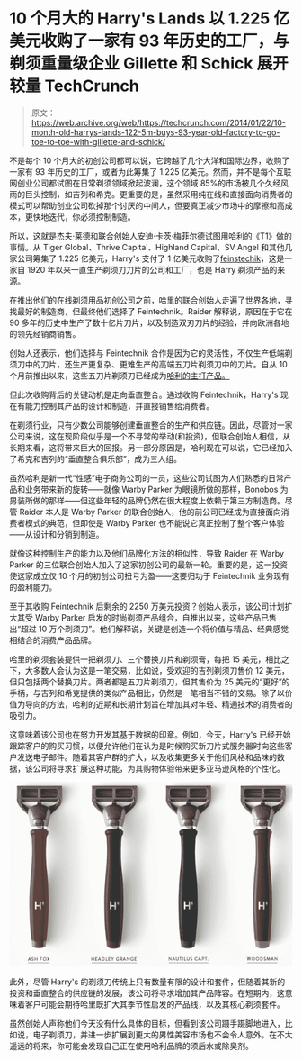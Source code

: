 # 10 个月大的 Harry's Lands 以 1.225 亿美元收购了一家有 93 年历史的工厂，与剃须重量级企业 Gillette 和 Schick 展开较量 TechCrunch

> 原文：<https://web.archive.org/web/https://techcrunch.com/2014/01/22/10-month-old-harrys-lands-122-5m-buys-93-year-old-factory-to-go-toe-to-toe-with-gillette-and-schick/>

不是每个 10 个月大的初创公司都可以说，它跨越了几个大洋和国际边界，收购了一家有 93 年历史的工厂，或者为此筹集了 1.225 亿美元。然而，并不是每个互联网创业公司都试图在日常剃须领域掀起波澜，这个领域 85%的市场被几个久经风雨的巨头控制，如吉列和希克。更重要的是，虽然采用纯在线和直接面向消费者的模式可以帮助创业公司砍掉那个讨厌的中间人，但要真正减少市场中的摩擦和高成本，更快地迭代，你必须控制制造。

所以，这就是杰夫·莱德和联合创始人安迪·卡茨·梅菲尔德试图用哈利的《T1》做的事情。从 Tiger Global、Thrive Capital、Highland Capital、SV Angel 和其他几家公司筹集了 1.225 亿美元，Harry's 支付了 1 亿美元收购了[feinstechik](https://web.archive.org/web/20221209035934/http://www.feintechnik.com/)，这是一家自 1920 年以来一直生产剃须刀刀片的公司和工厂，也是 Harry 剃须产品的来源。

在推出他们的在线剃须用品初创公司之前，哈里的联合创始人走遍了世界各地，寻找最好的制造商，但最终他们选择了 Feintechnik。Raider 解释说，原因在于它在 90 多年的历史中生产了数十亿片刀片，以及制造双刃刀片的经验，并向欧洲各地的领先经销商销售。

创始人还表示，他们选择与 Feintechnik 合作是因为它的灵活性，不仅生产低端剃须刀中的刀片，还生产更复杂、更难生产的高端五刀片剃须刀中的刀片。自从 10 个月前推出以来，这些五刀片剃须刀已经成为[哈利的主打产品。](https://web.archive.org/web/20221209035934/https://beta.techcrunch.com/2013/03/14/warby-parker-co-founder-launches-harrys-bringing-the-startups-buy-one-donate-one-to-shaving/)

但此次收购背后的关键动机是走向垂直整合。通过收购 Feintechnik，Harry's 现在有能力控制其产品的设计和制造，并直接销售给消费者。

在剃须行业，只有少数公司能够创建垂直整合的生产和供应链。因此，尽管对一家公司来说，这在现阶段似乎是一个不寻常的举动(和投资)，但联合创始人相信，从长期来看，这将带来巨大的回报。另一部分原因是，哈利现在可以说，它已经加入了希克和吉列的“垂直整合俱乐部”，成为三人组。

虽然哈利是新一代“性感”电子商务公司的一员，这些公司试图为人们熟悉的日常产品和业务带来新的旋转——就像 Warby Parker 为眼镜所做的那样，Bonobos 为男装所做的那样——但这些年轻的品牌仍然在很大程度上依赖于第三方制造商。尽管 Raider 本人是 Warby Parker 的联合创始人，他的前公司已经成为直接面向消费者模式的典范，但即使是 Warby Parker 也不能说它真正控制了整个客户体验——从设计和分销到制造。

就像这种控制生产的能力以及他们品牌化方法的相似性，导致 Raider 在 Warby Parker 的三位联合创始人加入了这家初创公司的最新一轮。重要的是，这一投资使这家成立仅 10 个月的初创公司扭亏为盈——这要归功于 Feintechnik 业务现有的盈利能力。

至于其收购 Feintechnik 后剩余的 2250 万美元投资？创始人表示，该公司计划扩大其受 Warby Parker 启发的时尚剃须产品组合，自推出以来，这些产品已售出“超过 10 万个剃须刀”。他们解释说，关键是创造一个将价值与精品、经典感觉相结合的消费产品品牌。

哈里的剃须套装提供一把剃须刀、三个替换刀片和剃须膏，每把 15 美元，相比之下，大多数人会认为这是一笔交易，比如说，受欢迎的吉列剃须刀售价 12 美元，但只包括两个替换刀片。两者都是五刀片剃须刀，但其售价为 25 美元的“更好”的手柄，与吉列和希克提供的类似产品相比，仍然是一笔相当不错的交易。除了以价值为导向的方法，哈利的近期和长期计划旨在增加其对年轻、精通技术的消费者的吸引力。

这意味着该公司也在努力开发其基于数据的印章。例如，今天，Harry's 已经开始跟踪客户的购买习惯，以便允许他们在认为是时候购买新刀片式服务器时向这些客户发送电子邮件。随着其客户群的扩大，以及收集更多关于他们风格和品味的数据，该公司将寻求扩展这种功能，为其购物体验带来更多亚马逊风格的个性化。

![Screen Shot 2014-01-22 at 6.23.06 AM](img/cec8c902a8f39131fbac356577ce7b19.png)

此外，尽管 Harry's 的剃须刀传统上只有数量有限的设计和套件，但随着其新的投资和垂直整合的供应链的发展，该公司将寻求增加其产品阵容。在短期内，这意味着客户可能会期待哈里既扩大其季节性启发的产品线，以及其核心剃须套件。

虽然创始人声称他们今天没有什么具体的目标，但看到该公司蹑手蹑脚地进入，比如说，电子剃须刀，并进一步扩展到更大的男性美容市场也不会令人意外。在不太遥远的将来，你可能会发现自己正在使用哈利品牌的须后水或除臭剂。